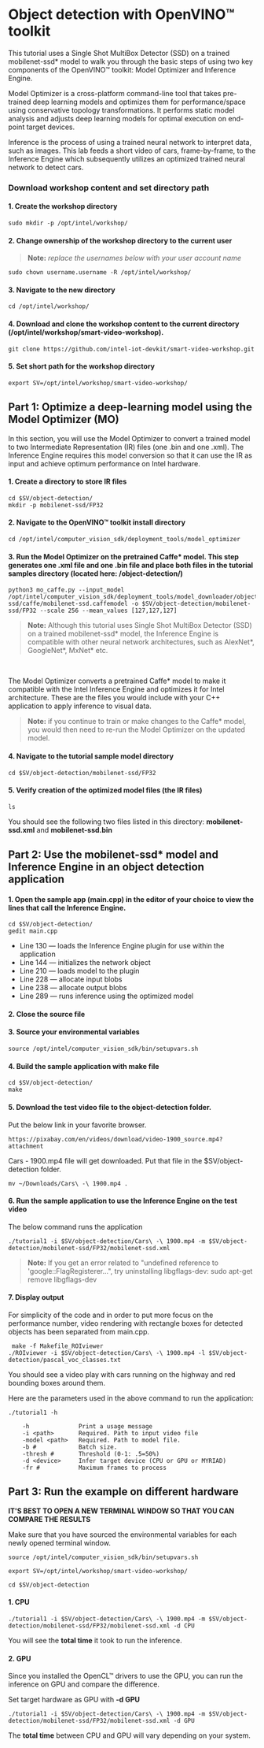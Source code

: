 # Object detection with OpenVINO™ toolkit 

This tutorial uses a Single Shot MultiBox Detector (SSD) on a trained mobilenet-ssd* model to walk you through the basic steps of using two key components of the OpenVINO™ toolkit: Model Optimizer and Inference Engine. 

Model Optimizer is a cross-platform command-line tool that takes pre-trained deep learning models and optimizes them for performance/space using conservative topology transformations. It performs static model analysis and adjusts deep learning models for optimal execution on end-point target devices. 

Inference is the process of using a trained neural network to interpret data, such as images. This lab feeds a short video of cars, frame-by-frame, to the Inference Engine which subsequently utilizes an optimized trained neural network to detect cars. 

### Download workshop content and set directory path
#### 1. Create the workshop directory

	sudo mkdir -p /opt/intel/workshop/
	
#### 2. Change ownership of the workshop directory to the current user 

> **Note:** *replace the usernames below with your user account name*
		
	sudo chown username.username -R /opt/intel/workshop/

#### 3. Navigate to the new directory

	cd /opt/intel/workshop/

#### 4. Download and clone the workshop content to the current directory (/opt/intel/workshop/smart-video-workshop).

	git clone https://github.com/intel-iot-devkit/smart-video-workshop.git
	
#### 5. Set short path for the workshop directory

	export SV=/opt/intel/workshop/smart-video-workshop/
    
## Part 1: Optimize a deep-learning model using the Model Optimizer (MO)

In this section, you will use the Model Optimizer to convert a trained model to two Intermediate Representation (IR) files (one .bin and one .xml). The Inference Engine requires this model conversion so that it can use the IR as input and achieve optimum performance on Intel hardware.

#### 1. Create a directory to store IR files
 	
	cd $SV/object-detection/
	mkdir -p mobilenet-ssd/FP32 

#### 2. Navigate to the OpenVINO™ toolkit install directory

	cd /opt/intel/computer_vision_sdk/deployment_tools/model_optimizer

#### 3. Run the Model Optimizer on the pretrained Caffe* model. This step generates one .xml file and one .bin file and place both files in the tutorial samples directory (located here: /object-detection/)

	python3 mo_caffe.py --input_model /opt/intel/computer_vision_sdk/deployment_tools/model_downloader/object_detection/common/mobilenet-ssd/caffe/mobilenet-ssd.caffemodel -o $SV/object-detection/mobilenet-ssd/FP32 --scale 256 --mean_values [127,127,127]

> **Note:** Although this tutorial uses Single Shot MultiBox Detector (SSD) on a trained mobilenet-ssd* model, the Inference Engine is compatible with other neural network architectures, such as AlexNet*, GoogleNet*, MxNet* etc.

<br>

The Model Optimizer converts a pretrained Caffe* model to make it compatible with the Intel Inference Engine and optimizes it for Intel architecture. These are the files you would include with your C++ application to apply inference to visual data.
	
> **Note:** if you continue to train or make changes to the Caffe* model, you would then need to re-run the Model Optimizer on the updated model.

#### 4. Navigate to the tutorial sample model directory

	cd $SV/object-detection/mobilenet-ssd/FP32

#### 5. Verify creation of the optimized model files (the IR files)

	ls

You should see the following two files listed in this directory: **mobilenet-ssd.xml** and **mobilenet-ssd.bin**


## Part 2: Use the mobilenet-ssd* model and Inference Engine in an object detection application


#### 1. Open the sample app (main.cpp) in the editor of your choice to view the lines that call the Inference Engine.

	cd $SV/object-detection/
	gedit main.cpp

* Line 130 &#8212; loads the Inference Engine plugin for use within the application
* Line 144 &#8212; initializes the network object
* Line 210 &#8212; loads model to the plugin
* Line 228 &#8212; allocate input blobs
* Line 238 &#8212; allocate output blobs
* Line 289 &#8212; runs inference using the optimized model


#### 2. Close the source file

#### 3. Source your environmental variables

	source /opt/intel/computer_vision_sdk/bin/setupvars.sh

#### 4. Build the sample application with make file

 	cd $SV/object-detection/
	make

#### 5. Download the test video file to the object-detection folder. 
Put the below link in your favorite browser. 

	https://pixabay.com/en/videos/download/video-1900_source.mp4?attachment
	
Cars - 1900.mp4 file will get downloaded. Put that file in the $SV/object-detection folder. 

	mv ~/Downloads/Cars\ -\ 1900.mp4 .

#### 6. Run the sample application to use the Inference Engine on the test video
The below command runs the application 
	 
	./tutorial1 -i $SV/object-detection/Cars\ -\ 1900.mp4 -m $SV/object-detection/mobilenet-ssd/FP32/mobilenet-ssd.xml 
 
> **Note:** If you get an error related to "undefined reference to 'google::FlagRegisterer...", try uninstalling libgflags-dev: sudo apt-get remove libgflags-dev

#### 7. Display output
For simplicity of the code and in order to put more focus on the performance number, video rendering with rectangle boxes for detected objects has been separated from main.cpp. 

	 make -f Makefile_ROIviewer 
	./ROIviewer -i $SV/object-detection/Cars\ -\ 1900.mp4 -l $SV/object-detection/pascal_voc_classes.txt 
	
You should see a video play with cars running on the highway and red bounding boxes around them. 

Here are the parameters used in the above command to run the application:

	./tutorial1 -h

		-h              Print a usage message
		-i <path>       Required. Path to input video file
		-model <path>   Required. Path to model file.
		-b #            Batch size.
		-thresh #       Threshold (0-1: .5=50%)
		-d <device>     Infer target device (CPU or GPU or MYRIAD)
		-fr #           Maximum frames to process
	

## Part 3: Run the example on different hardware

**IT'S BEST TO OPEN A NEW TERMINAL WINDOW SO THAT YOU CAN COMPARE THE RESULTS**

 Make sure that you have sourced the environmental variables for each newly opened terminal window.
 
	source /opt/intel/computer_vision_sdk/bin/setupvars.sh
	
	export SV=/opt/intel/workshop/smart-video-workshop/
	
	cd $SV/object-detection
 
#### 1. CPU
```
./tutorial1 -i $SV/object-detection/Cars\ -\ 1900.mp4 -m $SV/object-detection/mobilenet-ssd/FP32/mobilenet-ssd.xml -d CPU
```
You will see the **total time** it took to run the inference.

#### 2. GPU
Since you installed the OpenCL™ drivers to use the GPU, you can run the inference on GPU and compare the difference.

Set target hardware as GPU with **-d GPU**
```
./tutorial1 -i $SV/object-detection/Cars\ -\ 1900.mp4 -m $SV/object-detection/mobilenet-ssd/FP32/mobilenet-ssd.xml -d GPU
```

The **total time** between CPU and GPU will vary depending on your system.
